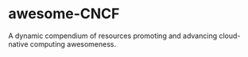 # awesome-CNCF
A dynamic compendium of resources promoting and advancing cloud-native computing awesomeness.
